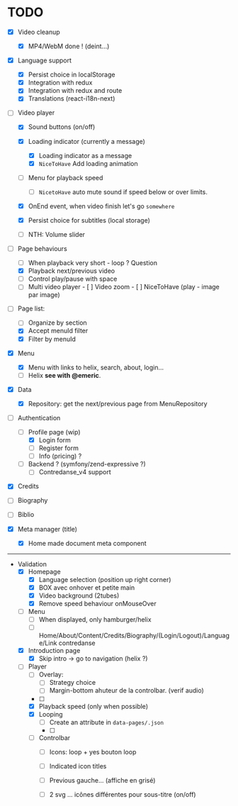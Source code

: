 # TODO

- [X] Video cleanup
  - [X] MP4/WebM done ! (deint...)

- [X] Language support 
  - [X] Persist choice in localStorage
  - [X] Integration with redux
  - [X] Integration with redux and route
  - [X] Translations (react-i18n-next)
  
- [ ] Video player
  - [x] Sound buttons (on/off)
  - [x] Loading indicator (currently a message)
    - [x] Loading indicator as a message
    - [x] `NiceToHave` Add loading animation 
  - [ ] Menu for playback speed
    - [ ] `NicetoHave` auto mute sound if speed below or over limits.
  - [x] OnEnd event, when video finish let's go `somewhere`
  - [x] Persist choice for subtitles (local storage)
  - [ ] NTH: Volume slider
  
       
- [ ] Page behaviours  
  - [ ] When playback very short - loop ? Question  
  - [x] Playback next/previous video 
  - [ ] Control play/pause with space
  - [ ] Multi video player
        - [ ] Video zoom 
        - [ ] NiceToHave (play - image par image)

- [ ] Page list:
  - [ ] Organize by section
  - [x] Accept menuId filter
  - [x] Filter by menuId

- [X] Menu
  - [X] Menu with links to helix, search, about, login...
  - [ ] Helix **see with @emeric**.
      
- [x] Data
  - [X] Repository: get the next/previous page from MenuRepository
     

- [ ] Authentication
  - [ ] Profile page (wip)
    - [X] Login form
    - [ ] Register form
    - [ ] Info (pricing) ?
  - [ ] Backend ? (symfony/zend-expressive ?)
    - [ ] Contredanse_v4 support

- [x] Credits
- [ ] Biography
- [ ] Biblio
  
- [x] Meta manager (title)
  - [x] Home made document meta component  




------


- Validation
  - [x] Homepage
    - [x] Language selection (position up right corner) 
    - [x] BOX avec onhover et petite main
    - [x] Video background (2tubes)
    - [x] Remove speed behaviour onMouseOver
     
  - [ ] Menu
    - [ ] When displayed, only hamburger/helix
    - [ ] Home/About/Content/Credits/Biography/(Login/Logout)/Language/Link contredanse
  - [x] Introduction page
    - [x] Skip intro -> go to navigation (helix ?)
  - [ ] Player       
    - [ ] Overlay:
      - [ ] Strategy choice
      - [ ] Margin-bottom ahuteur de la controlbar. (verif audio) 
    - [ ]  
    - [x] Playback speed (only when possible)
    - [x] Looping
      - [ ] Create an attribute in `data-pages/.json`
      - [ ] 
    - [ ] Controlbar
      - [ ] Icons: loop + yes bouton loop
      - [ ] Indicated icon titles
      - [ ] Previous gauche... (affiche en grisé)         
      - [ ] 2 svg ... icônes différentes pour sous-titre (on/off)
         
